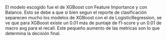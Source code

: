 El modelo escogido fue el de XGBoost con Feature Importance y con Balance. Esto se debe a que si bien segun el reporte de
clasificación separecen mucho los modelos de XGBoost con el de LogisticRegression, se ve que para XGBoost existe un 0.01 más de puntaje de f1-score y un 0.01 de macro avg para el recall. Este pequeño aumento de las metricas son lo que determina la decisión final.
